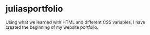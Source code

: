 # juliasportfolio
Using what we learned with HTML and different CSS variables, I have created the beginning of my website portfolio.

